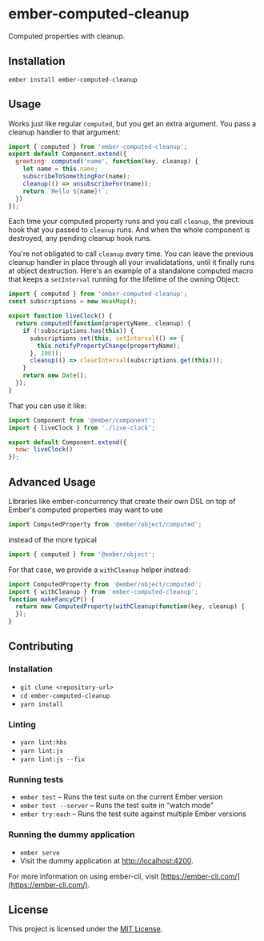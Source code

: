 ember-computed-cleanup
==============================================================================

Computed properties with cleanup.

Installation
------------------------------------------------------------------------------

```
ember install ember-computed-cleanup
```


Usage
------------------------------------------------------------------------------

Works just like regular `computed`, but you get an extra argument. You pass a
cleanup handler to that argument:

```js
import { computed } from 'ember-computed-cleanup';
export default Component.extend({
  greeting: computed('name', function(key, cleanup) {
    let name = this.name;
    subscribeToSomethingFor(name);
    cleanup(() => unsubscribeFor(name));
    return `Hello ${name}!`;
  })
});
```

Each time your computed property runs and you call `cleanup`, the previous hook
that you passed to `cleanup` runs. And when the whole component is destroyed,
any pending cleanup hook runs.

You're not obligated to call `cleanup` every time. You can leave the previous
cleanup handler in place through all your invalidatations, until it finally runs
at object destruction. Here's an example of a standalone computed macro that keeps a `setInterval` running for the lifetime of the owning Object:

```js
import { computed } from 'ember-computed-cleanup';
const subscriptions = new WeakMap();

export function liveClock() {
  return computed(function(propertyName, cleanup) {
    if (!subscriptions.has(this)) {
      subscriptions.set(this, setInterval(() => {
        this.notifyPropertyChange(propertyName);
      }, 100));
      cleanup(() => clearInterval(subscriptions.get(this)));
    }
    return new Date();
  });
}
```

That you can use it like:

```js
import Component from '@ember/component';
import { liveClock } from './live-clock';

export default Component.extend({
  now: liveClock()
});
```

Advanced Usage
------------------------------------------------------------------------------

Libraries like ember-concurrency that create their own DSL on top of Ember's computed properties may want to use

```js
import ComputedProperty from '@ember/object/computed';
```

instead of the more typical

```js
import { computed } from '@ember/object';
```

For that case, we provide a `withCleanup` helper instead:

```js
import ComputedProperty from '@ember/object/computed';
import { withCleanup } from 'ember-computed-cleanup';
function makeFancyCP() {
  return new ComputedProperty(withCleanup(function(key, cleanup) {
  });
}
```

Contributing
------------------------------------------------------------------------------

### Installation

* `git clone <repository-url>`
* `cd ember-computed-cleanup`
* `yarn install`

### Linting

* `yarn lint:hbs`
* `yarn lint:js`
* `yarn lint:js --fix`

### Running tests

* `ember test` – Runs the test suite on the current Ember version
* `ember test --server` – Runs the test suite in "watch mode"
* `ember try:each` – Runs the test suite against multiple Ember versions

### Running the dummy application

* `ember serve`
* Visit the dummy application at [http://localhost:4200](http://localhost:4200).

For more information on using ember-cli, visit [https://ember-cli.com/](https://ember-cli.com/).

License
------------------------------------------------------------------------------

This project is licensed under the [MIT License](LICENSE.md).
